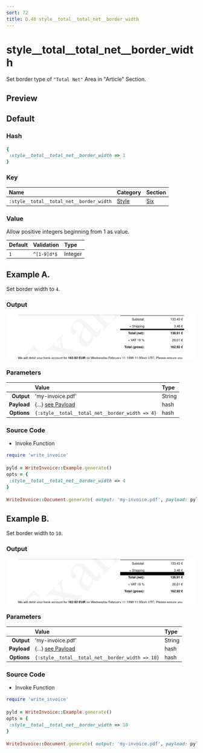 ```yaml
---
sort: 72
title: D.40 style__total__total_net__border_width
---
```

# style__total__total_net__border_width

Set border type of `"Total Net"` Area in "Article" Section.


## Preview

<div >
    <canvas id='canvas' search=':style__total__total_net__border_width' palette='option_detail'></canvas>
</div>
<script src="../assets/js/marker.js"></script>  

 
## Default

### Hash

```ruby
{
 :style__total__total_net__border_width => 1
} 
```

### Key

| **Name** | **Category** | **Section** |
| :--- | :--- | :--- |
| ```:style__total__total_net__border_width``` |  [Style](./#style) | [Six](/sections/six) |

### Value

Allow positive integers beginning from 1 as value.

| **Default**| **Validation**| **Type** |
| :--- | :--- | :--- |
| ```1``` | ```^[1-9]d*$``` | Integer |

## Example A.

Set border width to `4`.

### Output

<img src="../assets/images/options/style__total__total_net__border_width--a.png">



### Parameters

| | **Value** | **Type** |
|------:|:------|:------|
| **Output** | 'my-invoice.pdf' | String |
| **Payload** | {...} [see Payload](../payload) | hash |
| **Options** | ```{:style__total__total_net__border_width => 4}``` | hash |


### Source Code

* Invoke Function

```ruby
require 'write_invoice'
 
pyld = WriteInvoice::Example.generate()
opts = {
 :style__total__total_net__border_width => 4
}
 
WriteInvoice::Document.generate( output: 'my-invoice.pdf', payload: pyld, options: opts )

```

## Example B.

Set border width to `10`.

### Output

<img src="../assets/images/options/style__total__total_net__border_width--b.png">



### Parameters

| | **Value** | **Type** |
|------:|:------|:------|
| **Output** | 'my-invoice.pdf' | String |
| **Payload** | {...} [see Payload](../payload) | hash |
| **Options** | ```{:style__total__total_net__border_width => 10}``` | hash |


### Source Code

* Invoke Function

```ruby
require 'write_invoice'
 
pyld = WriteInvoice::Example.generate()
opts = {
 :style__total__total_net__border_width => 10
}
 
WriteInvoice::Document.generate( output: 'my-invoice.pdf', payload: pyld, options: opts )

```

